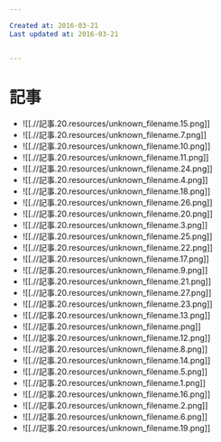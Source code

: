 ```yaml
---

Created at: 2016-03-21
Last updated at: 2016-03-21


---
```


# 記事


* ![[.//記事.20.resources/unknown_filename.15.png]]
* ![[.//記事.20.resources/unknown_filename.7.png]]
* ![[.//記事.20.resources/unknown_filename.10.png]]
* ![[.//記事.20.resources/unknown_filename.11.png]]
* ![[.//記事.20.resources/unknown_filename.24.png]]
* ![[.//記事.20.resources/unknown_filename.4.png]]
* ![[.//記事.20.resources/unknown_filename.18.png]]
* ![[.//記事.20.resources/unknown_filename.26.png]]
* ![[.//記事.20.resources/unknown_filename.20.png]]
* ![[.//記事.20.resources/unknown_filename.3.png]]
* ![[.//記事.20.resources/unknown_filename.25.png]]
* ![[.//記事.20.resources/unknown_filename.22.png]]
* ![[.//記事.20.resources/unknown_filename.17.png]]
* ![[.//記事.20.resources/unknown_filename.9.png]]
* ![[.//記事.20.resources/unknown_filename.21.png]]
* ![[.//記事.20.resources/unknown_filename.27.png]]
* ![[.//記事.20.resources/unknown_filename.23.png]]
* ![[.//記事.20.resources/unknown_filename.13.png]]
* ![[.//記事.20.resources/unknown_filename.png]]
* ![[.//記事.20.resources/unknown_filename.12.png]]
* ![[.//記事.20.resources/unknown_filename.8.png]]
* ![[.//記事.20.resources/unknown_filename.14.png]]
* ![[.//記事.20.resources/unknown_filename.5.png]]
* ![[.//記事.20.resources/unknown_filename.1.png]]
* ![[.//記事.20.resources/unknown_filename.16.png]]
* ![[.//記事.20.resources/unknown_filename.2.png]]
* ![[.//記事.20.resources/unknown_filename.6.png]]
* ![[.//記事.20.resources/unknown_filename.19.png]]

